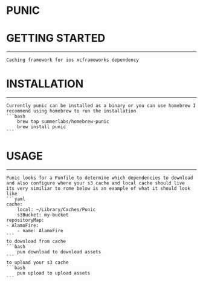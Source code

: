 # PUNIC


# GETTING STARTED
---
    Caching framework for ios xcframeworks dependency



# INSTALLATION
---
    Currently punic can be installed as a binary or you can use homebrew I recommend using homebrew to run the installation
    ```bash
        brew tap summerlabs/homebrew-punic
        brew install punic
    ```
    
# USAGE
---
    Punic looks for a Punfile to determine which dependencies to download and also configure where your s3 cache and local cache should live
    its very similiar to rome below is an example of what it should look like
    ```yaml
    cache:
        local: ~/Library/Caches/Punic
        s3Bucket: my-bucket
    repositoryMap:
    - AlamoFire:
        - name: AlamoFire
    ```
    to download from cache
    ```bash
        pun download to download assets 
    ```
    to upload your s3 cache
    ```bash
        pun upload to upload assets 
    ```



